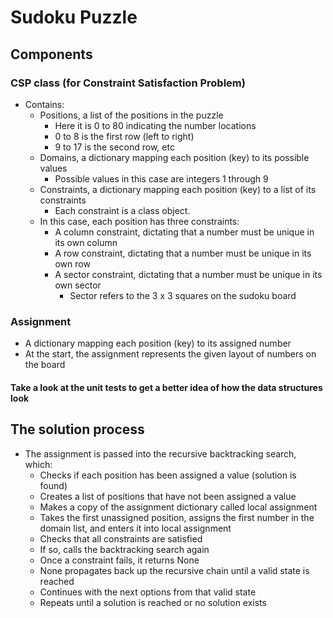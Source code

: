 # Sudoku Puzzle

## Components
### CSP class (for Constraint Satisfaction Problem)
- Contains:
    - Positions, a list of the positions in the puzzle
      - Here it is 0 to 80 indicating the number locations
      - 0 to 8 is the first row (left to right)
      - 9 to 17 is the second row, etc
    - Domains, a dictionary mapping each position (key) to its possible values
      - Possible values in this case are integers 1 through 9
    - Constraints, a dictionary mapping each position (key) to a list of its constraints
      - Each constraint is a class object.
    - In this case, each position has three constraints:
      - A column constraint, dictating that a number must be unique in its own column
      - A row constraint, dictating that a number must be unique in its own row
      - A sector constraint, dictating that a number must be unique in its own sector
        - Sector refers to the 3 x 3 squares on the sudoku board

### Assignment 
- A dictionary mapping each position (key) to its assigned number
- At the start, the assignment represents the given layout of numbers on the board

#### Take a look at the unit tests to get a better idea of how the data structures look

## The solution process
- The assignment is passed into the recursive backtracking search, which:
    - Checks if each position has been assigned a value (solution is found)
    - Creates a list of positions that have not been assigned a value
    - Makes a copy of the assignment dictionary called local assignment
    - Takes the first unassigned position, assigns the first number in the domain list, and enters it into local assignment
    - Checks that all constraints are satisfied
    - If so, calls the backtracking search again
    - Once a constraint fails, it returns None
    - None propagates back up the recursive chain until a valid state is reached
    - Continues with the next options from that valid state
    - Repeats until a solution is reached or no solution exists